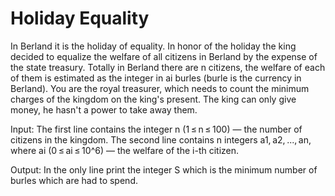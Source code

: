 # Holiday Equality
In Berland it is the holiday of equality. In honor of the holiday the king decided to equalize the welfare of all citizens in Berland by the expense of the state treasury.
Totally in Berland there are n citizens, the welfare of each of them is estimated as the integer in ai burles (burle is the currency in Berland).
You are the royal treasurer, which needs to count the minimum charges of the kingdom on the king's present. The king can only give money, he hasn't a power to take away them.

Input: The first line contains the integer n (1 ≤ n ≤ 100) — the number of citizens in the kingdom.
The second line contains n integers a1, a2, ..., an, where ai (0 ≤ ai ≤ 10^6) — the welfare of the i-th citizen.

Output: In the only line print the integer S which is the minimum number of burles which are had to spend.